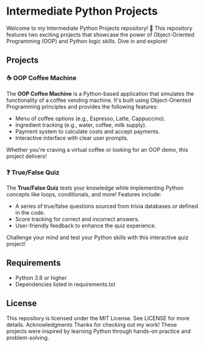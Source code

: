 # Intermediate Python Projects

Welcome to my Intermediate Python Projects repository! 🎉 This repository features two exciting projects that showcase the power of Object-Oriented Programming (OOP) and Python logic skills. Dive in and explore!

## Projects

### ☕ OOP Coffee Machine
The **OOP Coffee Machine** is a Python-based application that simulates the functionality of a coffee vending machine. It's built using Object-Oriented Programming principles and provides the following features:
- Menu of coffee options (e.g., Espresso, Latte, Cappuccino).
- Ingredient tracking (e.g., water, coffee, milk supply).
- Payment system to calculate costs and accept payments.
- Interactive interface with clear user prompts.

Whether you're craving a virtual coffee or looking for an OOP demo, this project delivers!

### ❓ True/False Quiz
The **True/False Quiz** tests your knowledge while implementing Python concepts like loops, conditionals, and more! Features include:
- A series of true/false questions sourced from trivia databases or defined in the code.
- Score tracking for correct and incorrect answers.
- User-friendly feedback to enhance the quiz experience.

Challenge your mind and test your Python skills with this interactive quiz project!

## Requirements
- Python 3.8 or higher
- Dependencies listed in requirements.txt

## License
This repository is licensed under the MIT License. See LICENSE for more details.
Acknowledgments
Thanks for checking out my work! These projects were inspired by learning Python through hands-on practice and problem-solving.
